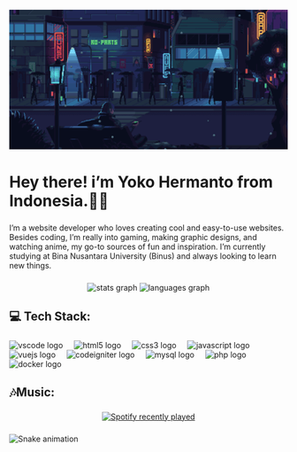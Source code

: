 ![Pixel Art](./pixelart1.gif)

<h1 align="left">Hey there! i’m Yoko Hermanto from Indonesia.👋🏻</h1>

###

<p align="left">I’m a website developer who loves creating cool and easy-to-use websites. Besides coding, I’m really into gaming, making graphic designs, and watching anime, my go-to sources of fun and inspiration. I’m currently studying at Bina Nusantara University (Binus) and always looking to learn new things.</p>

###

<div align="center">
  <img src="https://github-readme-stats.vercel.app/api?username=YokoHermanto1&hide_title=false&hide_rank=false&show_icons=true&include_all_commits=true&count_private=true&disable_animations=false&theme=dracula&locale=en&hide_border=false&order=1" height="150" alt="stats graph"  />
  <img src="https://github-readme-stats.vercel.app/api/top-langs?username=YokoHermanto1&locale=en&hide_title=false&layout=compact&card_width=320&langs_count=5&theme=dracula&hide_border=false&order=2" height="150" alt="languages graph"  />
</div>

###

<h2 align="left">💻 Tech Stack:</h2>

###

<div align="left">
  <img src="https://cdn.jsdelivr.net/gh/devicons/devicon/icons/vscode/vscode-original.svg" height="40" alt="vscode logo"  />
  <img width="12" />
  <img src="https://cdn.jsdelivr.net/gh/devicons/devicon/icons/html5/html5-original.svg" height="40" alt="html5 logo"  />
  <img width="12" />
  <img src="https://cdn.jsdelivr.net/gh/devicons/devicon/icons/css3/css3-original.svg" height="40" alt="css3 logo"  />
  <img width="12" />
  <img src="https://cdn.jsdelivr.net/gh/devicons/devicon/icons/javascript/javascript-original.svg" height="40" alt="javascript logo"  />
  <img width="12" />
  <img src="https://cdn.jsdelivr.net/gh/devicons/devicon/icons/vuejs/vuejs-original.svg" height="40" alt="vuejs logo"  />
  <img width="12" />
  <img src="https://cdn.jsdelivr.net/gh/devicons/devicon/icons/codeigniter/codeigniter-plain.svg" height="40" alt="codeigniter logo"  />
  <img width="12" />
  <img src="https://cdn.jsdelivr.net/gh/devicons/devicon/icons/mysql/mysql-original.svg" height="40" alt="mysql logo"  />
  <img width="12" />
  <img src="https://cdn.jsdelivr.net/gh/devicons/devicon/icons/php/php-original.svg" height="40" alt="php logo"  />
  <img width="12" />
  <img src="https://cdn.jsdelivr.net/gh/devicons/devicon/icons/docker/docker-original.svg" height="40" alt="docker logo"  />
</div>

###

<h2 align="left">🎶Music:</h2>

###

<div align="center">
  <a href="https://open.spotify.com/user/31dgkoactzl2za5rfmco7fjpqp4e">
    <img src="https://spotify-recently-played-readme.vercel.app/api?user=31dgkoactzl2za5rfmco7fjpqp4e&count=5&unique=true" alt="Spotify recently played"  />
  </a>
</div>

###

<picture>
  <source media="(prefers-color-scheme: dark)" srcset="https://raw.githubusercontent.com/YokoHermanto1/YokoHermanto1/output/github-snake-dark.svg" />
  <source media="(prefers-color-scheme: light)" srcset="https://raw.githubusercontent.com/YokoHermanto1/YokoHermanto1/output/github-snake.svg" />
  <img src="https://raw.githubusercontent.com/YokoHermanto1/YokoHermanto1/output/snake.svg" alt="Snake animation" />
</picture>

